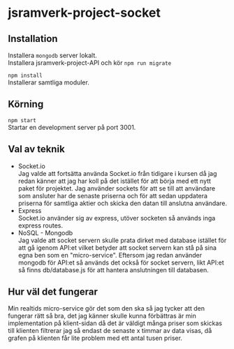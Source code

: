# jsramverk-project-socket

## Installation
Installera `mongodb` server lokalt.  
Installera jsramverk-project-API och kör `npm run migrate`

``npm install``  
Installerar samtliga moduler.

## Körning
``npm start``  
Startar en development server på port 3001.

## Val av teknik
- Socket&period;io  
Jag valde att fortsätta använda Socket&period;io från tidigare i kursen då jag redan känner att jag har koll på det istället för att börja med ett nytt paket för projektet. Jag använder sockets för att se till att användare som ansluter har de senaste priserna och för att sedan uppdatera priserna för samtliga aktier och skicka den datan till anslutna användare.
- Express  
Socket&period;io använder sig av express, utöver socketen så används inga express routes.
- NoSQL - Mongodb  
Jag valde att socket servern skulle prata dirket med database istället för att gå igenom API:et vilket betyder att socket servern kan stå på sina egna ben som en "micro-service". Eftersom jag redan använder mongodb för API:et så används det också för socket servern, likt API:et så finns db/database.js för att hantera anslutningen till databasen.

## Hur väl det fungerar
Min realtids micro-service gör det som den ska så jag tycker att den fungerar rätt så bra, det jag känner skulle kunna förbättras är min implementation på klient-sidan då det är väldigt många priser som skickas till klienten filtrerar jag så endast de senaste x timmar av data visas, då grafen på klienten får lite problem med ett antal tusen priser.
